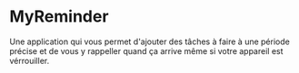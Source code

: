 # MyReminder
Une application qui vous permet d'ajouter des tâches à faire à une période précise et de vous y rappeller quand ça arrive même si votre appareil est vérrouiller.

